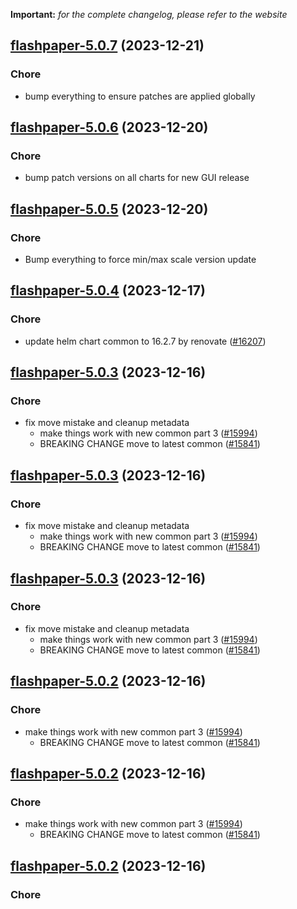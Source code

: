 **Important:**
*for the complete changelog, please refer to the website*




## [flashpaper-5.0.7](https://github.com/truecharts/charts/compare/flashpaper-5.0.6...flashpaper-5.0.7) (2023-12-21)

### Chore

- bump everything to ensure patches are applied globally
  
  


## [flashpaper-5.0.6](https://github.com/truecharts/charts/compare/flashpaper-5.0.5...flashpaper-5.0.6) (2023-12-20)

### Chore

- bump patch versions on all charts for new GUI release
  
  


## [flashpaper-5.0.5](https://github.com/truecharts/charts/compare/flashpaper-5.0.4...flashpaper-5.0.5) (2023-12-20)

### Chore

- Bump everything to force min/max scale version update
  
  


## [flashpaper-5.0.4](https://github.com/truecharts/charts/compare/flashpaper-5.0.3...flashpaper-5.0.4) (2023-12-17)

### Chore

- update helm chart common to 16.2.7 by renovate ([#16207](https://github.com/truecharts/charts/issues/16207))
  
  


## [flashpaper-5.0.3](https://github.com/truecharts/charts/compare/flashpaper-4.0.3...flashpaper-5.0.3) (2023-12-16)

### Chore

- fix move mistake and cleanup metadata
  - make things work with new common part 3 ([#15994](https://github.com/truecharts/charts/issues/15994))
  - BREAKING CHANGE move to latest common ([#15841](https://github.com/truecharts/charts/issues/15841))
  
  


## [flashpaper-5.0.3](https://github.com/truecharts/charts/compare/flashpaper-4.0.3...flashpaper-5.0.3) (2023-12-16)

### Chore

- fix move mistake and cleanup metadata
  - make things work with new common part 3 ([#15994](https://github.com/truecharts/charts/issues/15994))
  - BREAKING CHANGE move to latest common ([#15841](https://github.com/truecharts/charts/issues/15841))
  
  


## [flashpaper-5.0.3](https://github.com/truecharts/charts/compare/flashpaper-4.0.3...flashpaper-5.0.3) (2023-12-16)

### Chore

- fix move mistake and cleanup metadata
  - make things work with new common part 3 ([#15994](https://github.com/truecharts/charts/issues/15994))
  - BREAKING CHANGE move to latest common ([#15841](https://github.com/truecharts/charts/issues/15841))
  
  


## [flashpaper-5.0.2](https://github.com/truecharts/charts/compare/flashpaper-4.0.3...flashpaper-5.0.2) (2023-12-16)

### Chore

- make things work with new common part 3 ([#15994](https://github.com/truecharts/charts/issues/15994))
  - BREAKING CHANGE move to latest common ([#15841](https://github.com/truecharts/charts/issues/15841))
  
  


## [flashpaper-5.0.2](https://github.com/truecharts/charts/compare/flashpaper-4.0.3...flashpaper-5.0.2) (2023-12-16)

### Chore

- make things work with new common part 3 ([#15994](https://github.com/truecharts/charts/issues/15994))
  - BREAKING CHANGE move to latest common ([#15841](https://github.com/truecharts/charts/issues/15841))
  
  


## [flashpaper-5.0.2](https://github.com/truecharts/charts/compare/flashpaper-4.0.3...flashpaper-5.0.2) (2023-12-16)

### Chore

